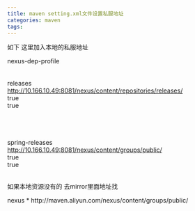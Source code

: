 ```yaml
---
title: maven setting.xml文件设置私服地址
categories: maven
tags: 
---
```

如下 这里加入本地的私服地址

<profile>

<id>nexus-dep-profile</id>  
<repositories>  
<repository>  
<id>releases</id>  
<url>http://10.166.10.49:8081/nexus/content/repositories/releases/</url>  
<releases><enabled>true</enabled></releases>  
<snapshots><enabled>true</enabled></snapshots>  
</repository>  
</repositories>  
<pluginRepositories>  
<pluginRepository>  
<id>spring-releases</id>  
<url>http://10.166.10.49:8081/nexus/content/groups/public/</url>  
<releases><enabled>true</enabled></releases>  
<snapshots><enabled>true</enabled></snapshots>  
</pluginRepository>  
</pluginRepositories>  

</profile>

  

如果本地资源没有的 去mirror里面地址找

<mirror>  
<id>nexus</id>  
<mirrorOf>*</mirrorOf>  
<!-- <url>http://192.168.2.115:8081/nexus/content/groups/public/</url>\-->  
<url>http://maven.aliyun.com/nexus/content/groups/public/</url>  
</mirror>  

